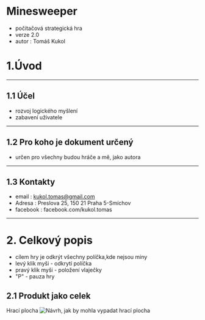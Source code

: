 # Minesweeper
- počítačová strategická hra
- verze 2.0
- autor : Tomáš Kukol

# 1.Úvod
------------------------------------------

## 1.1 Účel
- rozvoj logického myšlení 
- zabavení uživatele 
------------------------------------------

## 1.2 Pro koho je dokument určený
- určen pro všechny budou hráče a mě, jako autora
------------------------------------------

## 1.3 Kontakty
- email : kukol.tomas@gmail.com
- Adresa : Preslova 25, 150 21 Praha 5-Smíchov
- facebook : facebook.com/kukol.tomas
------------------------------------------
# 2. Celkový popis
- cílem hry je odkrýt všechny políčka,kde nejsou miny
- levý klik myši - odkrytí políčka
- pravý klik myši - položení vlaječky
- "P" - pauza hry

## 2.1 Produkt jako celek
 Hrací plocha
![Návrh, jak by mohla vypadat hrací plocha](https://github.com/KukolTomas/Minesweeper/blob/master/minesweeper%20hrac%C3%AD%20plocha.png)
